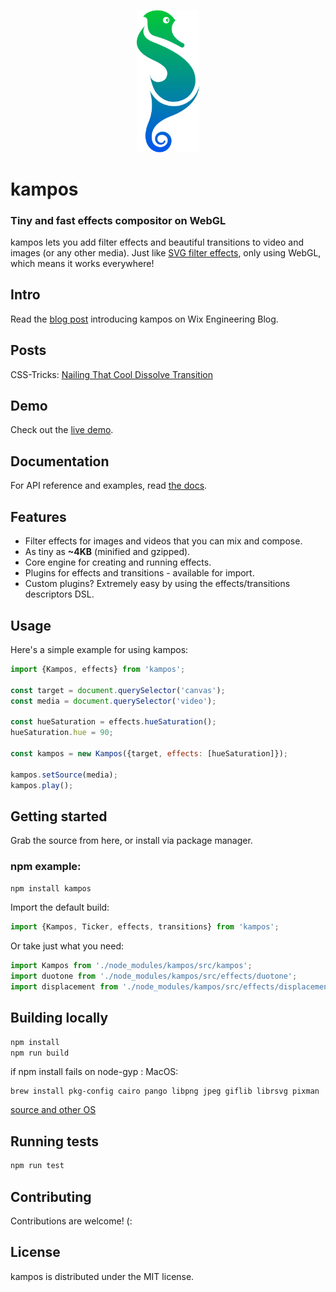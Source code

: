 <p align="center">
  <img width="100" src="./kampos.svg?sanitize=true" alt="Kampos logo">
</p>

# kampos
### Tiny and fast effects compositor on WebGL

kampos lets you add filter effects and beautiful transitions to video and images (or any other media).
Just like [SVG filter effects](https://developer.mozilla.org/en-US/docs/Web/SVG/Tutorial/Filter_effects),
only using WebGL, which means it works everywhere!

## Intro
Read the [blog post](https://www.wix.engineering/post/introducing-kampos-a-tiny-and-fast-effects-compositor) introducing kampos on Wix Engineering Blog.

## Posts
CSS-Tricks: [Nailing That Cool Dissolve Transition](https://css-tricks.com/nailing-that-cool-dissolve-transition/)

## Demo
Check out the [live demo](https://wix-incubator.github.io/kampos/demo/).

## Documentation
For API reference and examples, read [the docs](https://wix-incubator.github.io/kampos/docs/).

## Features
* Filter effects for images and videos that you can mix and compose.
* As tiny as **~4KB** (minified and gzipped).
* Core engine for creating and running effects.
* Plugins for effects and transitions - available for import.
* Custom plugins? Extremely easy by using the effects/transitions descriptors DSL.

## Usage
Here's a simple example for using kampos:
```javascript
import {Kampos, effects} from 'kampos';

const target = document.querySelector('canvas');
const media = document.querySelector('video');

const hueSaturation = effects.hueSaturation();
hueSaturation.hue = 90;

const kampos = new Kampos({target, effects: [hueSaturation]});

kampos.setSource(media);
kampos.play();
```

## Getting started
Grab the source from here, or install via package manager.

### npm example:
```bash
npm install kampos
```

Import the default build:
```javascript
import {Kampos, Ticker, effects, transitions} from 'kampos';
```

Or take just what you need:
```javascript
import Kampos from './node_modules/kampos/src/kampos';
import duotone from './node_modules/kampos/src/effects/duotone';
import displacement from './node_modules/kampos/src/effects/displacement';
```

## Building locally
```bash
npm install
npm run build
```
if npm install fails on node-gyp :
MacOS:
```
brew install pkg-config cairo pango libpng jpeg giflib librsvg pixman
```
[source and other OS](https://github.com/Automattic/node-canvas#compiling)

## Running tests
```bash
npm run test
```

## Contributing
Contributions are welcome! (:

## License
kampos is distributed under the MIT license.
